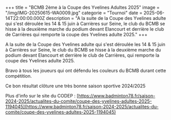 +++
title = "BCMB 2ème à la Coupe des Yvelines Adultes 2025"
image = "/img/IMG-20250615-WA0009.jpg"
categorie = "Tournoi"
date = 2025-06-14T22:00:00.000Z
description = "A la suite de la Coupe des Yvelines adulte qui s'est déroulée les 14 & 15 juin à Carrières sur Seine, le club du BCMB se hisse à la deuxième marche du podium devant Elancourt et derrière le club de Carrières qui remporte la coupe des Yvelines adulte 2025."
+++

A la suite de la Coupe des Yvelines adulte qui s'est déroulée les 14 & 15 juin à Carrières sur Seine, le club du BCMB se hisse à la deuxième marche du podium devant Elancourt et derrière le club de Carrières, qui remporte la coupe des Yvelines adulte 2025.

Bravo à tous les joueurs qui ont défendu les couleurs du BCMB durant cette compétition.

Ce bon résultat clôture une très bonne saison sportive 2024/2025

Plus d'info sur le site du CODEP : [https://www.badminton78.fr/saison-2024-2025/actualites-du-comite/coupe-des-yvelines-adultes-2025-1194045](https://www.badminton78.fr/saison-2024-2025/actualites-du-comite/coupe-des-yvelines-adultes-2025-1194045)
